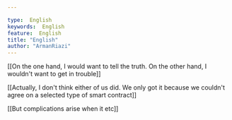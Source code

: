 ```yaml
---

type:  English
keywords:  English
feature:  English
title: "English"
author: "ArmanRiazi"
---
```



[[On the one hand, I would want to tell the truth. On the other hand, I wouldn't want to get in trouble]] 


[[Actually, I don't think either of us did. We only got it because we couldn't agree on a selected type of smart contract]]

[[But complications arise when it etc]]

